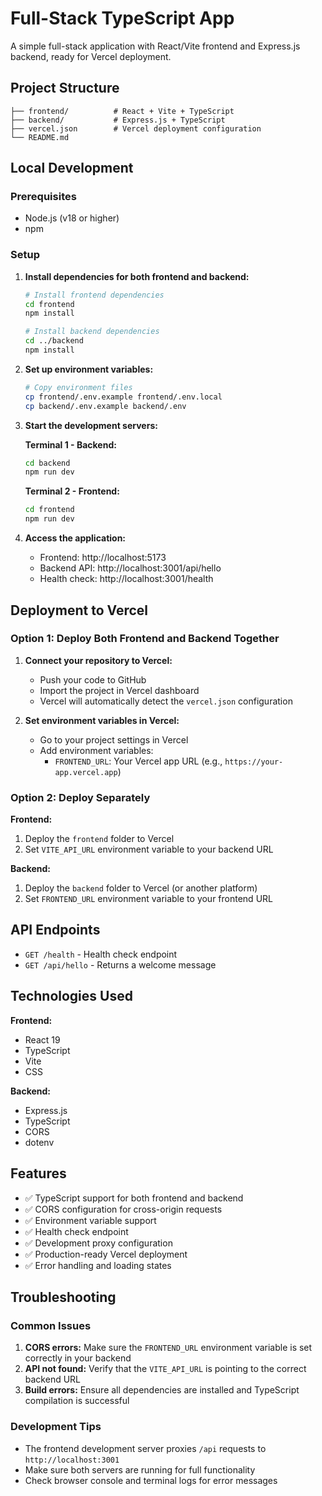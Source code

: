 # Full-Stack TypeScript App

A simple full-stack application with React/Vite frontend and Express.js backend, ready for Vercel deployment.

## Project Structure

```
├── frontend/          # React + Vite + TypeScript
├── backend/           # Express.js + TypeScript
├── vercel.json        # Vercel deployment configuration
└── README.md
```

## Local Development

### Prerequisites
- Node.js (v18 or higher)
- npm

### Setup

1. **Install dependencies for both frontend and backend:**
   ```bash
   # Install frontend dependencies
   cd frontend
   npm install
   
   # Install backend dependencies
   cd ../backend
   npm install
   ```

2. **Set up environment variables:**
   ```bash
   # Copy environment files
   cp frontend/.env.example frontend/.env.local
   cp backend/.env.example backend/.env
   ```

3. **Start the development servers:**
   
   **Terminal 1 - Backend:**
   ```bash
   cd backend
   npm run dev
   ```
   
   **Terminal 2 - Frontend:**
   ```bash
   cd frontend
   npm run dev
   ```

4. **Access the application:**
   - Frontend: http://localhost:5173
   - Backend API: http://localhost:3001/api/hello
   - Health check: http://localhost:3001/health

## Deployment to Vercel

### Option 1: Deploy Both Frontend and Backend Together

1. **Connect your repository to Vercel:**
   - Push your code to GitHub
   - Import the project in Vercel dashboard
   - Vercel will automatically detect the `vercel.json` configuration

2. **Set environment variables in Vercel:**
   - Go to your project settings in Vercel
   - Add environment variables:
     - `FRONTEND_URL`: Your Vercel app URL (e.g., `https://your-app.vercel.app`)

### Option 2: Deploy Separately

**Frontend:**
1. Deploy the `frontend` folder to Vercel
2. Set `VITE_API_URL` environment variable to your backend URL

**Backend:**
1. Deploy the `backend` folder to Vercel (or another platform)
2. Set `FRONTEND_URL` environment variable to your frontend URL

## API Endpoints

- `GET /health` - Health check endpoint
- `GET /api/hello` - Returns a welcome message

## Technologies Used

**Frontend:**
- React 19
- TypeScript
- Vite
- CSS

**Backend:**
- Express.js
- TypeScript
- CORS
- dotenv

## Features

- ✅ TypeScript support for both frontend and backend
- ✅ CORS configuration for cross-origin requests
- ✅ Environment variable support
- ✅ Health check endpoint
- ✅ Development proxy configuration
- ✅ Production-ready Vercel deployment
- ✅ Error handling and loading states

## Troubleshooting

### Common Issues

1. **CORS errors:** Make sure the `FRONTEND_URL` environment variable is set correctly in your backend
2. **API not found:** Verify that the `VITE_API_URL` is pointing to the correct backend URL
3. **Build errors:** Ensure all dependencies are installed and TypeScript compilation is successful

### Development Tips

- The frontend development server proxies `/api` requests to `http://localhost:3001`
- Make sure both servers are running for full functionality
- Check browser console and terminal logs for error messages
